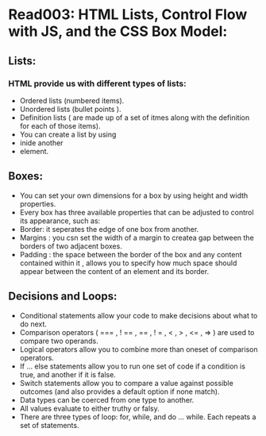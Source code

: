 # Read003: HTML Lists, Control Flow with JS, and the CSS Box Model:

## Lists:
### HTML provide us with different types of lists:
- Ordered lists (numbered items).
- Unordered lists (bullet points ).
- Definition lists ( are made up of a set of itmes along with the definition for each of those items).
- You can create a list by using <li> inide another <li> element.

## Boxes:
- You can set your own dimensions for a box by using height and width properties.
- Every box has three available properties that can be adjusted to control its appearance, such as:
- Border: it seperates the edge of one box from another.
- Margins : you csn set the width of a margin to createa gap between the borders of two adjacent boxes.
- Padding : the space between the border of the box and any content contained within it , allows you to specify how much space should appear between the content of an element and its border.

## Decisions and Loops:
- Conditional statements allow your code to make decisions about what to do next.
- Comparison operators ( === , ! == , == , ! = , < , > , <= , => ) are used to compare two operands.
- Logical operators allow you to combine more than oneset of comparison operators.
- If … else statements allow you to run one set of code if a condition is true, and another if it is false.
- Switch statements allow you to compare a value against possible outcomes (and also provides a default option if none match).
- Data types can be coerced from one type to another.
- All values evaluate to either truthy or falsy.
- There are three types of loop: for, while, and do … while. Each repeats a set of statements.
